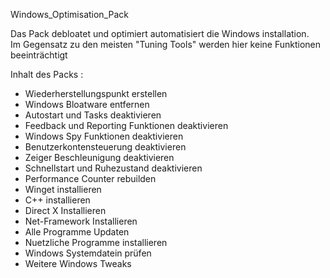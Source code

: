 Windows_Optimisation_Pack

Das Pack debloatet und optimiert automatisiert die Windows installation. <BR>
Im Gegensatz zu den meisten "Tuning Tools" werden hier keine Funktionen beeinträchtigt <BR>


Inhalt des Packs :<br>
- Wiederherstellungspunkt erstellen   <br>
- Windows Bloatware entfernen    <br>
- Autostart und Tasks deaktivieren  <br>
- Feedback und Reporting Funktionen deaktivieren   <br>
- Windows Spy Funktionen deaktivieren   <br>
- Benutzerkontensteuerung deaktivieren <br>
- Zeiger Beschleunigung deaktivieren <br>
- Schnellstart und Ruhezustand deaktivieren  <br>
- Performance Counter rebuilden                    
- Winget installieren                                 
- C++ installieren                       
- Direct X Installieren                        
- Net-Framework Installieren                    
- Alle Programme Updaten                           
- Nuetzliche Programme installieren 
- Windows Systemdatein prüfen
- Weitere Windows Tweaks
